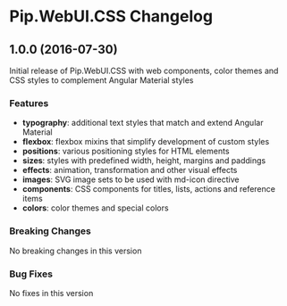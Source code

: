 # Pip.WebUI.CSS Changelog

## <a name="1.0.0"></a> 1.0.0 (2016-07-30)

Initial release of Pip.WebUI.CSS with web components, color themes and CSS styles to complement Angular Material styles

### Features
* **typography**: additional text styles that match and extend Angular Material
* **flexbox**: flexbox mixins that simplify development of custom styles
* **positions**: various positioning styles for HTML elements
* **sizes**: styles with predefined width, height, margins and paddings
* **effects**: animation, transformation and other visual effects
* **images**: SVG image sets to be used with md-icon directive
* **components**: CSS components for titles, lists, actions and reference items
* **colors**: color themes and special colors

### Breaking Changes
No breaking changes in this version

### Bug Fixes
No fixes in this version

